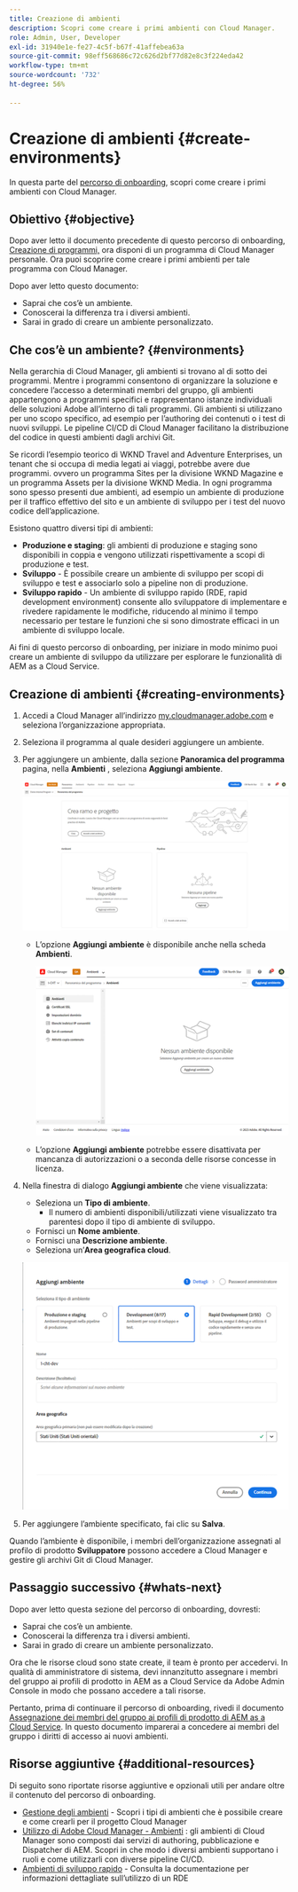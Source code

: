 ```yaml
---
title: Creazione di ambienti
description: Scopri come creare i primi ambienti con Cloud Manager.
role: Admin, User, Developer
exl-id: 31940e1e-fe27-4c5f-b67f-41affebea63a
source-git-commit: 98eff568686c72c626d2bf77d82e8c3f224eda42
workflow-type: tm+mt
source-wordcount: '732'
ht-degree: 56%

---
```


# Creazione di ambienti {#create-environments}

In questa parte del [percorso di onboarding,](overview.md) scopri come creare i primi ambienti con Cloud Manager.

## Obiettivo {#objective}

Dopo aver letto il documento precedente di questo percorso di onboarding, [Creazione di programmi,](create-program.md) ora disponi di un programma di Cloud Manager personale. Ora puoi scoprire come creare i primi ambienti per tale programma con Cloud Manager.

Dopo aver letto questo documento:

* Saprai che cos’è un ambiente.
* Conoscerai la differenza tra i diversi ambienti.
* Sarai in grado di creare un ambiente personalizzato.

## Che cos’è un ambiente? {#environments}

Nella gerarchia di Cloud Manager, gli ambienti si trovano al di sotto dei programmi. Mentre i programmi consentono di organizzare la soluzione e concedere l’accesso a determinati membri del gruppo, gli ambienti appartengono a programmi specifici e rappresentano istanze individuali delle soluzioni Adobe all’interno di tali programmi. Gli ambienti si utilizzano per uno scopo specifico, ad esempio per l’authoring dei contenuti o i test di nuovi sviluppi. Le pipeline CI/CD di Cloud Manager facilitano la distribuzione del codice in questi ambienti dagli archivi Git.

Se ricordi l’esempio teorico di WKND Travel and Adventure Enterprises, un tenant che si occupa di media legati ai viaggi, potrebbe avere due programmi. ovvero un programma Sites per la divisione WKND Magazine e un programma Assets per la divisione WKND Media. In ogni programma sono spesso presenti due ambienti, ad esempio un ambiente di produzione per il traffico effettivo del sito e un ambiente di sviluppo per i test del nuovo codice dell’applicazione.

Esistono quattro diversi tipi di ambienti:

* **Produzione e staging**: gli ambienti di produzione e staging sono disponibili in coppia e vengono utilizzati rispettivamente a scopi di produzione e test.
* **Sviluppo** - È possibile creare un ambiente di sviluppo per scopi di sviluppo e test e associarlo solo a pipeline non di produzione.
* **Sviluppo rapido** - Un ambiente di sviluppo rapido (RDE, rapid development environment) consente allo sviluppatore di implementare e rivedere rapidamente le modifiche, riducendo al minimo il tempo necessario per testare le funzioni che si sono dimostrate efficaci in un ambiente di sviluppo locale.

Ai fini di questo percorso di onboarding, per iniziare in modo minimo puoi creare un ambiente di sviluppo da utilizzare per esplorare le funzionalità di AEM as a Cloud Service.

## Creazione di ambienti {#creating-environments}

1. Accedi a Cloud Manager all’indirizzo [my.cloudmanager.adobe.com](https://my.cloudmanager.adobe.com/) e seleziona l’organizzazione appropriata.

1. Seleziona il programma al quale desideri aggiungere un ambiente.

1. Per aggiungere un ambiente, dalla sezione **Panoramica del programma** pagina, nella **Ambienti** , seleziona **Aggiungi ambiente**.

   ![Scheda Ambienti](/help/implementing/cloud-manager/assets/no-environments.png)

   * L’opzione **Aggiungi ambiente** è disponibile anche nella scheda **Ambienti**.

      ![Scheda Ambienti](/help/implementing/cloud-manager/assets/environments-tab.png)

   * L’opzione **Aggiungi ambiente** potrebbe essere disattivata per mancanza di autorizzazioni o a seconda delle risorse concesse in licenza.

1. Nella finestra di dialogo **Aggiungi ambiente** che viene visualizzata:

   * Seleziona un **Tipo di ambiente**.
      * Il numero di ambienti disponibili/utilizzati viene visualizzato tra parentesi dopo il tipo di ambiente di sviluppo.
   * Fornisci un **Nome ambiente**.
   * Fornisci una **Descrizione ambiente**.
   * Seleziona un’**Area geografica cloud**.

   ![Finestra di dialogo Aggiungi ambiente](/help/implementing/cloud-manager/assets/add-environment2.png)

1. Per aggiungere l’ambiente specificato, fai clic su **Salva**.

Quando l’ambiente è disponibile, i membri dell’organizzazione assegnati al profilo di prodotto **Sviluppatore** possono accedere a Cloud Manager e gestire gli archivi Git di Cloud Manager.

## Passaggio successivo {#whats-next}

Dopo aver letto questa sezione del percorso di onboarding, dovresti:

* Saprai che cos’è un ambiente.
* Conoscerai la differenza tra i diversi ambienti.
* Sarai in grado di creare un ambiente personalizzato.

Ora che le risorse cloud sono state create, il team è pronto per accedervi. In qualità di amministratore di sistema, devi innanzitutto assegnare i membri del gruppo ai profili di prodotto in AEM as a Cloud Service da Adobe Admin Console in modo che possano accedere a tali risorse.

Pertanto, prima di continuare il percorso di onboarding, rivedi il documento [Assegnazione dei membri del gruppo ai profili di prodotto di AEM as a Cloud Service](assign-profiles-aem.md). In questo documento imparerai a concedere ai membri del gruppo i diritti di accesso ai nuovi ambienti.

## Risorse aggiuntive {#additional-resources}

Di seguito sono riportate risorse aggiuntive e opzionali utili per andare oltre il contenuto del percorso di onboarding.

* [Gestione degli ambienti](/help/implementing/cloud-manager/manage-environments.md) - Scopri i tipi di ambienti che è possibile creare e come crearli per il progetto Cloud Manager
* [Utilizzo di Adobe Cloud Manager - Ambienti](https://experienceleague.adobe.com/docs/experience-manager-learn/cloud-service/cloud-manager/environments.html?lang=it) : gli ambienti di Cloud Manager sono composti dai servizi di authoring, pubblicazione e Dispatcher di AEM. Scopri in che modo i diversi ambienti supportano i ruoli e come utilizzarli con diverse pipeline CI/CD.
* [Ambienti di sviluppo rapido](/help/implementing/developing/introduction/rapid-development-environments.md) - Consulta la documentazione per informazioni dettagliate sull’utilizzo di un RDE

<!-- ERROR: Not Found (HTTP error 404) * [AEM Champion Tips and Tricks - Cloud Manager Environment Types](https://experienceleague.adobe.com/docs/experience-manager-learn/cloud-service/expert-resources/aem-champions/environment-types.md) - Watch this video for an overview of Cloud Manager environment types from an AEM champion. -->

